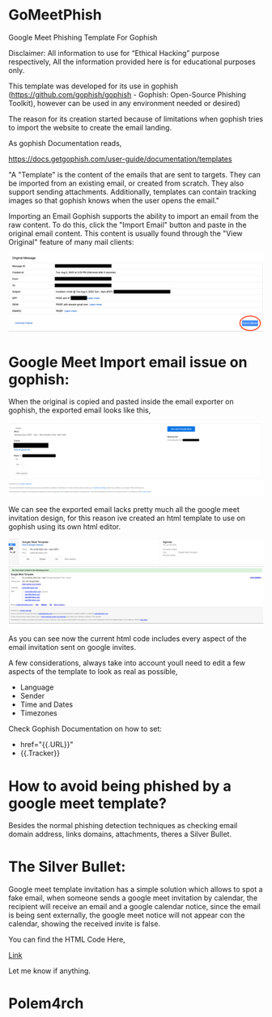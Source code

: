 # GoMeetPhish
Google Meet Phishing Template For Gophish



Disclaimer: All information to use for “Ethical Hacking” purpose respectively,  All the information provided here is for educational purposes only.



This template was developed for its use in gophish (https://github.com/gophish/gophish - Gophish: Open-Source Phishing Toolkit), however can be used in any environment needed or desired)

The reason for its creation started because of limitations when gophish tries to import the website to create the email landing.

As gophish Documentation reads,

https://docs.getgophish.com/user-guide/documentation/templates

"A "Template" is the content of the emails that are sent to targets. They can be imported from an existing email, or created from scratch. They also support sending attachments.
Additionally, templates can contain tracking images so that gophish knows when the user opens the email."

Importing an Email
Gophish supports the ability to import an email from the raw content. To do this, click the "Import Email" button and paste in the original email content. This content is usually found through the "View Original" feature of many mail clients:


![](Images/original.png)


# Google Meet Import email issue on gophish:

When the original is copied and pasted inside the email exporter on gophish, the exported email looks like this,

![](Images/Result.png)


 We can see the exported email lacks pretty much all the google meet invitation design, for this reason ive created an html template to use on gophish using its own html editor.

![](Images/Meet.png)

 As you can see now the current html code includes every aspect of the email invitation sent on google invites.

 A few considerations, always take into account youll need to edit a few aspects of the template to look as real as possible,



* Language
* Sender
* Time and Dates
* Timezones

Check Gophish Documentation on how to set:

* href="{{.URL}}"
* {{.Tracker}}

 
 
# How to avoid being phished by a google meet template?

Besides the normal phishing detection techniques as checking email domain address, links domains, attachments, theres a Silver Bullet.

# The Silver Bullet:

Google meet template invitation has a simple solution which allows to spot a fake email, when someone sends a google meet invitation by calendar, the recipient will receive an email and a google calendar notice, since the email is being sent externally, the google meet notice will not appear con the calendar, showing the received invite is false.


You can find the HTML Code Here,

[Link](/Code/Gomeetphishing.html)


Let me know if anything.

# Polem4rch

